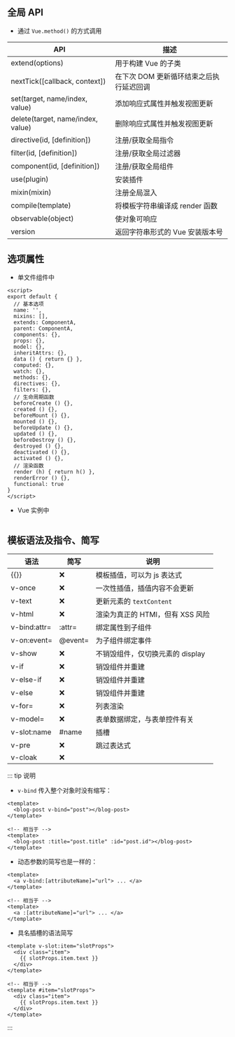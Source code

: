 ## 全局 API

+ 通过 `Vue.method()` 的方式调用

|API|描述|
|-|-|
|extend(options)|用于构建 Vue 的子类|
|nextTick([callback, context])|在下次 DOM 更新循环结束之后执行延迟回调|
|set(target, name/index, value)|添加响应式属性并触发视图更新|
|delete(target, name/index, value)|删除响应式属性并触发视图更新|
|directive(id, [definition])|注册/获取全局指令|
|filter(id, [definition])|注册/获取全局过滤器|
|component(id, [definition])|注册/获取全局组件|
|use(plugin)|安装插件|
|mixin(mixin)|注册全局混入|
|compile(template)|将模板字符串编译成 render 函数|
|observable(object)|使对象可响应|
|version|返回字符串形式的 Vue 安装版本号|







## 选项属性

+ 单文件组件中
```vue
<script>
export default {
  // 基本选项
  name: '',
  mixins: [],
  extends: ComponentA,
  parent: ComponentA,
  components: {},
  props: {},
  model: {},
  inheritAttrs: {},
  data () { return {} },
  computed: {},
  watch: {},
  methods: {},
  directives: {},
  filters: {},
  // 生命周期函数
  beforeCreate () {},
  created () {},
  beforeMount () {},
  mounted () {},
  beforeUpdate () {},
  updated () {},
  beforeDestroy () {},
  destroyed () {},
  deactivated () {},
  activated () {},
  // 渲染函数
  render (h) { return h() },
  renderError () {},
  functional: true
}
</script>
```
+ Vue 实例中
```js

```




## 模板语法及指令、简写

|语法|简写|说明|
|-|-|-|
|{{}}|❌|模板插值，可以为 js 表达式|
|v-once|❌|一次性插值，插值内容不会更新|
|v-text|❌|更新元素的 `textContent`|
|v-html|❌|渲染为真正的 HTMl，但有 XSS 风险|
|v-bind:attr=|:attr=|绑定属性到子组件|
|v-on:event=|@event=|为子组件绑定事件|
|v-show|❌|不销毁组件，仅切换元素的 display|
|v-if|❌|销毁组件并重建|
|v-else-if|❌|销毁组件并重建|
|v-else|❌|销毁组件并重建|
|v-for=|❌|列表渲染|
|v-model=|❌|表单数据绑定，与表单控件有关|
|v-slot:name|#name|插槽|
|v-pre|❌|跳过表达式|
|v-cloak|❌||


::: tip 说明
+ `v-bind` 传入整个对象时没有缩写：
```vue
<template>
  <blog-post v-bind="post"></blog-post>
</template>

<!-- 相当于 -->
<template>
  <blog-post :title="post.title" :id="post.id"></blog-post>
</template>
```
+ 动态参数的简写也是一样的：
```vue
<template>
  <a v-bind:[attributeName]="url"> ... </a>
</template>

<!-- 相当于 -->
<template>
  <a :[attributeName]="url"> ... </a>
</template>
```
+ 具名插槽的语法简写
```vue
<template v-slot:item="slotProps">
  <div class="item">
    {{ slotProps.item.text }}
  </div>
</template>

<!-- 相当于 -->
<template #item="slotProps">
  <div class="item">
    {{ slotProps.item.text }}
  </div>
</template>
```
:::


